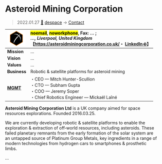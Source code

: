 # Asteroid Mining Corporation
> 2022.01.27 [🚀](../../index/index.md) [despace](../index.md) → [Contact](../contact.md)

|[![](../f/contact/a/asteroid_mc_logo1_thumb.webp)](../f/contact/a/asteroid_mc_logo1.webp)|<mark>noemail</mark>, <mark>noworkphone</mark>, Fax: … ;<br> *…, Liverpool, United Kingdom*<br> 【<https://asteroidminingcorporation.co.uk/>・ [LinkedIn ⎆](https://www.linkedin.com/company/asteroid-mining-corporation-limited)】|
|:--|:--|
|**Mission**|…|
|**Vision**|…|
|**Values**|…|
|**Business**|Robotic & satellite platforms for asteroid mining|
|**[MGMT](../mgmt.md)**|・CEO — Mitch Hunter-Scullion<br> ・CTO — Subham Gupta<br> ・COO — Jeremy Soper<br> ・Chief Robotics Engineer — Mickaël Laîné|

**Asteroid Mining Corporation Ltd** is a UK company aimed for space resources explorations. Founded 2016.03.25.

We are currently developing robotic & satellite platforms to enable the exploration & extraction of off‑world resources, including asteroids. These failed planetary remnants from the early formation of the solar system are an untapped source of Platinum Group Metals, key ingredients in a range of modern technologies from hydrogen cars to smartphones & prosthetic limbs.


<p style="page-break-after:always"> </p>

…
